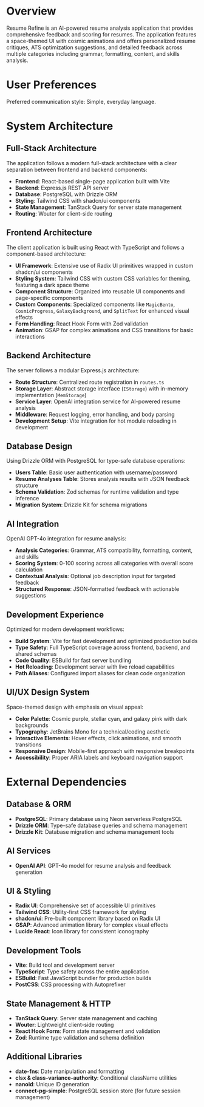 # Overview

Resume Refine is an AI-powered resume analysis application that provides comprehensive feedback and scoring for resumes. The application features a space-themed UI with cosmic animations and offers personalized resume critiques, ATS optimization suggestions, and detailed feedback across multiple categories including grammar, formatting, content, and skills analysis.

# User Preferences

Preferred communication style: Simple, everyday language.

# System Architecture

## Full-Stack Architecture
The application follows a modern full-stack architecture with a clear separation between frontend and backend components:

- **Frontend**: React-based single-page application built with Vite
- **Backend**: Express.js REST API server
- **Database**: PostgreSQL with Drizzle ORM
- **Styling**: Tailwind CSS with shadcn/ui components
- **State Management**: TanStack Query for server state management
- **Routing**: Wouter for client-side routing

## Frontend Architecture
The client application is built using React with TypeScript and follows a component-based architecture:

- **UI Framework**: Extensive use of Radix UI primitives wrapped in custom shadcn/ui components
- **Styling System**: Tailwind CSS with custom CSS variables for theming, featuring a dark space theme
- **Component Structure**: Organized into reusable UI components and page-specific components
- **Custom Components**: Specialized components like `MagicBento`, `CosmicProgress`, `GalaxyBackground`, and `SplitText` for enhanced visual effects
- **Form Handling**: React Hook Form with Zod validation
- **Animation**: GSAP for complex animations and CSS transitions for basic interactions

## Backend Architecture
The server follows a modular Express.js architecture:

- **Route Structure**: Centralized route registration in `routes.ts`
- **Storage Layer**: Abstract storage interface (`IStorage`) with in-memory implementation (`MemStorage`)
- **Service Layer**: OpenAI integration service for AI-powered resume analysis
- **Middleware**: Request logging, error handling, and body parsing
- **Development Setup**: Vite integration for hot module reloading in development

## Database Design
Using Drizzle ORM with PostgreSQL for type-safe database operations:

- **Users Table**: Basic user authentication with username/password
- **Resume Analyses Table**: Stores analysis results with JSON feedback structure
- **Schema Validation**: Zod schemas for runtime validation and type inference
- **Migration System**: Drizzle Kit for schema migrations

## AI Integration
OpenAI GPT-4o integration for resume analysis:

- **Analysis Categories**: Grammar, ATS compatibility, formatting, content, and skills
- **Scoring System**: 0-100 scoring across all categories with overall score calculation
- **Contextual Analysis**: Optional job description input for targeted feedback
- **Structured Response**: JSON-formatted feedback with actionable suggestions

## Development Experience
Optimized for modern development workflows:

- **Build System**: Vite for fast development and optimized production builds
- **Type Safety**: Full TypeScript coverage across frontend, backend, and shared schemas
- **Code Quality**: ESBuild for fast server bundling
- **Hot Reloading**: Development server with live reload capabilities
- **Path Aliases**: Configured import aliases for clean code organization

## UI/UX Design System
Space-themed design with emphasis on visual appeal:

- **Color Palette**: Cosmic purple, stellar cyan, and galaxy pink with dark backgrounds
- **Typography**: JetBrains Mono for a technical/coding aesthetic
- **Interactive Elements**: Hover effects, click animations, and smooth transitions
- **Responsive Design**: Mobile-first approach with responsive breakpoints
- **Accessibility**: Proper ARIA labels and keyboard navigation support

# External Dependencies

## Database & ORM
- **PostgreSQL**: Primary database using Neon serverless PostgreSQL
- **Drizzle ORM**: Type-safe database queries and schema management
- **Drizzle Kit**: Database migration and schema management tools

## AI Services
- **OpenAI API**: GPT-4o model for resume analysis and feedback generation

## UI & Styling
- **Radix UI**: Comprehensive set of accessible UI primitives
- **Tailwind CSS**: Utility-first CSS framework for styling
- **shadcn/ui**: Pre-built component library based on Radix UI
- **GSAP**: Advanced animation library for complex visual effects
- **Lucide React**: Icon library for consistent iconography

## Development Tools
- **Vite**: Build tool and development server
- **TypeScript**: Type safety across the entire application
- **ESBuild**: Fast JavaScript bundler for production builds
- **PostCSS**: CSS processing with Autoprefixer

## State Management & HTTP
- **TanStack Query**: Server state management and caching
- **Wouter**: Lightweight client-side routing
- **React Hook Form**: Form state management and validation
- **Zod**: Runtime type validation and schema definition

## Additional Libraries
- **date-fns**: Date manipulation and formatting
- **clsx & class-variance-authority**: Conditional className utilities
- **nanoid**: Unique ID generation
- **connect-pg-simple**: PostgreSQL session store (for future session management)
